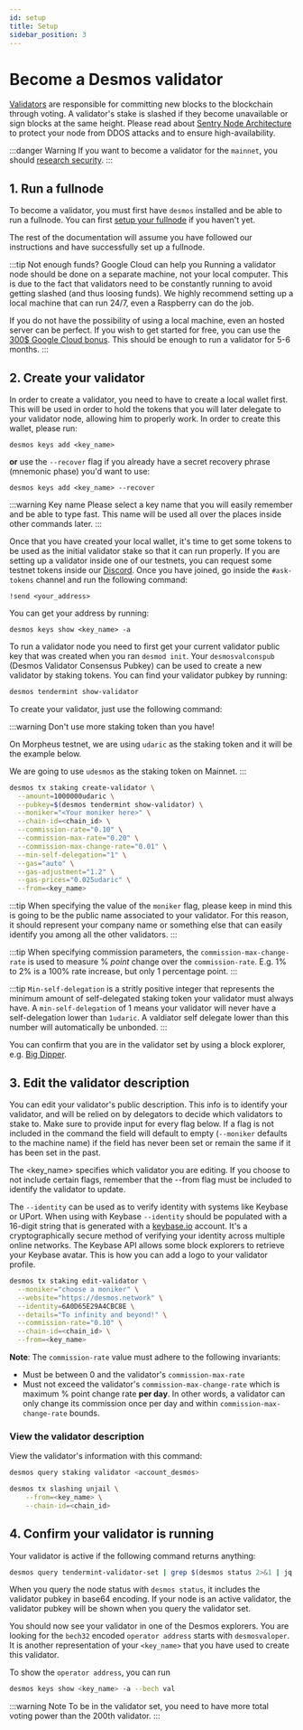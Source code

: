 ```yaml
---
id: setup
title: Setup
sidebar_position: 3
---
```


# Become a Desmos validator
[Validators](01-overview.md) are responsible for committing new blocks to the blockchain through voting. 
A validator's stake is slashed if they become unavailable or sign blocks at the same height. Please read about 
[Sentry Node Architecture](07-validator-faq.md#how-can-validators-protect-themselves-from-denial-of-service-attacks) to protect your node from DDOS attacks and to ensure high-availability.

:::danger Warning
If you want to become a validator for the `mainnet`, you should [research security](02-security.md).
:::

## 1. Run a fullnode
To become a validator, you must first have `desmos` installed and be able to run a fullnode. You can
first [setup your fullnode](../03-fullnode/01-overview.mdx) if you haven't yet.

The rest of the documentation will assume you have followed our instructions and have successfully set up a fullnode.

:::tip Not enough funds? Google Cloud can help you
Running a validator node should be done on a separate machine, not your local computer. This is due to the fact that
validators need to be constantly running to avoid getting slashed (and thus loosing funds). We highly recommend setting
up a local machine that can run 24/7, even a Raspberry can do the job.

If you do not have the possibility of using a local machine, even an hosted server can be perfect. If you wish to get
started for free, you can use the [300$ Google Cloud bonus](https://cloud.google.com/free/docs/gcp-free-tier). This
should be enough to run a validator for 5-6 months.
:::

## 2. Create your validator
In order to create a validator, you need to have to create a local wallet first. This will be used in order to hold the
tokens that you will later delegate to your validator node, allowing him to properly work. In order to create this
wallet, please run:

```shell
desmos keys add <key_name>
```

**or** use the `--recover` flag if you already have a secret recovery phrase (mnemonic phase) you'd want to use:

```shell
desmos keys add <key_name> --recover
```

:::warning Key name
Please select a key name that you will easily remember and be able to type fast. This name will be used all over the
places inside other commands later.
:::

Once that you have created your local wallet, it's time to get some tokens to be used as the initial validator stake so
that it can run properly. If you are setting up a validator inside one of our testnets, you can request some testnet
tokens inside our [Discord](https://discord.gg/yxPRGdq). Once you have joined, go inside the `#ask-tokens` channel and
run the following command:

```
!send <your_address>
```

You can get your address by running:

```shell
desmos keys show <key_name> -a
```

To run a validator node you need to first get your current validator public key that was created when you
ran `desmod init`. Your `desmosvalconspub` (Desmos Validator Consensus Pubkey) can be used to create a new validator by
staking tokens. You can find your validator pubkey by running:

```bash
desmos tendermint show-validator
```

To create your validator, just use the following command:

:::warning Don't use more staking token than you have!

On Morpheus testnet, we are using `udaric` as the staking token and it will be the example below.

We are going to use `udesmos` as the staking token on Mainnet.
:::

```bash
desmos tx staking create-validator \
  --amount=1000000udaric \
  --pubkey=$(desmos tendermint show-validator) \
  --moniker="<Your moniker here>" \
  --chain-id=<chain_id> \
  --commission-rate="0.10" \
  --commission-max-rate="0.20" \
  --commission-max-change-rate="0.01" \
  --min-self-delegation="1" \
  --gas="auto" \
  --gas-adjustment="1.2" \
  --gas-prices="0.025udaric" \
  --from=<key_name>
```

:::tip
When specifying the value of the `moniker` flag, please keep in mind this is going to be the public name associated to your validator. For this reason, it should represent your company name or something else that can easily identify you among all the other validators.
:::

:::tip
When specifying commission parameters, the `commission-max-change-rate` is used to measure % _point_ change over the `commission-rate`. E.g. 1% to 2% is a 100% rate increase, but only 1 percentage point.
:::

:::tip
`Min-self-delegation` is a stritly positive integer that represents the minimum amount of self-delegated staking token your validator must always have. A `min-self-delegation` of 1 means your validator will never have a self-delegation lower than `1udaric`. A valdiator self delegate lower than this number will automatically be unbonded.
:::

You can confirm that you are in the validator set by using a block explorer, e.g. [Big Dipper](https://morpheus.desmos.network).

## 3. Edit the validator description
You can edit your validator's public description. This info is to identify your validator, and will be relied on by delegators to decide which validators to stake to. Make sure to provide input for every flag below. If a flag is not included in the command the field will default to empty (`--moniker` defaults to the machine name) if the field has never been set or remain the same if it has been set in the past.

The <key_name> specifies which validator you are editing. If you choose to not include certain flags, remember that the --from flag must be included to identify the validator to update.

The `--identity` can be used as to verify identity with systems like Keybase or UPort. When using with Keybase `--identity` should be populated with a 16-digit string that is generated with a [keybase.io](https://keybase.io) account. It's a cryptographically secure method of verifying your identity across multiple online networks. The Keybase API allows some block explorers to retrieve your Keybase avatar. This is how you can add a logo to your validator profile.

```bash
desmos tx staking edit-validator \
  --moniker="choose a moniker" \
  --website="https://desmos.network" \
  --identity=6A0D65E29A4CBC8E \
  --details="To infinity and beyond!" \
  --commission-rate="0.10" \
  --chain-id=<chain_id> \
  --from=<key_name>
```

__Note__: The `commission-rate` value must adhere to the following invariants:

- Must be between 0 and the validator's `commission-max-rate`
- Must not exceed the validator's `commission-max-change-rate` which is maximum
  % point change rate **per day**. In other words, a validator can only change
  its commission once per day and within `commission-max-change-rate` bounds.

### View the validator description
View the validator's information with this command:

```bash
desmos query staking validator <account_desmos>
```

```bash
desmos tx slashing unjail \
	--from=<key_name> \
	--chain-id=<chain_id>
```

## 4. Confirm your validator is running
Your validator is active if the following command returns anything:

```bash
desmos query tendermint-validator-set | grep $(desmos status 2>&1 | jq '.ValidatorInfo.PubKey.value')
```

When you query the node status with `desmos status`, it includes the validator pubkey in base64 encoding. If your node is an active validator, the validator pubkey will be shown when you query the validator set.

You should now see your validator in one of the Desmos explorers. You are looking for the `bech32` encoded `operator address` starts with `desmosvaloper`. It is another representation of your `<key_name>` that you have used to create this validator.

To show the `operator address`, you can run

```bash
desmos keys show <key_name> -a --bech val
```

:::warning Note 
To be in the validator set, you need to have more total voting power than the 200th validator.
:::
